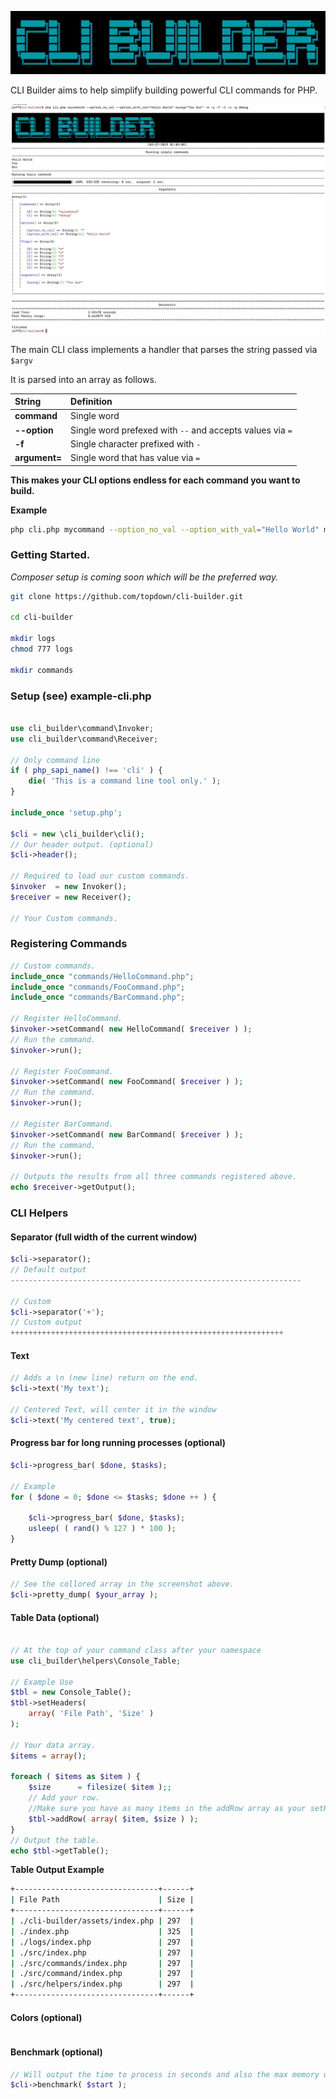 ![alt text](https://raw.githubusercontent.com/topdown/cli-builder/master/assets/logo.jpg)

CLI Builder aims to help simplify building powerful CLI commands for PHP.

![alt text](https://raw.githubusercontent.com/topdown/cli-builder/master/assets/screenshot.jpg)

The main CLI class implements a handler that parses the string passed via `$argv`

It is parsed into an array as follows.

| String | Definition |
|:---|:---|
|__command__| Single word |
| __--option__ | Single word prefexed with `--` and accepts values via `=` |
| __-f__ | Single character prefixed with `-` |
| __argument=__ | Single word that has value via `=` |

__This makes your CLI options endless for each command you want to build.__

__Example__
```bash
php cli.php mycommand --option_no_val --option_with_val="Hello World" myarg="foo bar" -m  debug
```

### Getting Started.

_Composer setup is coming soon which will be the preferred way._

```bash
git clone https://github.com/topdown/cli-builder.git

cd cli-builder

mkdir logs
chmod 777 logs

mkdir commands

```

### Setup  (see) example-cli.php

```php

use cli_builder\command\Invoker;
use cli_builder\command\Receiver;

// Only command line
if ( php_sapi_name() !== 'cli' ) {
	die( 'This is a command line tool only.' );
}

include_once 'setup.php';

$cli = new \cli_builder\cli();
// Our header output. (optional)
$cli->header();

// Required to load our custom commands.
$invoker  = new Invoker();
$receiver = new Receiver();

// Your Custom commands.

```

### Registering Commands

```php
// Custom commands.
include_once "commands/HelloCommand.php";
include_once "commands/FooCommand.php";
include_once "commands/BarCommand.php";

// Register HelloCommand.
$invoker->setCommand( new HelloCommand( $receiver ) );
// Run the command.
$invoker->run();

// Register FooCommand.
$invoker->setCommand( new FooCommand( $receiver ) );
// Run the command.
$invoker->run();

// Register BarCommand.
$invoker->setCommand( new BarCommand( $receiver ) );
// Run the command.
$invoker->run();

// Outputs the results from all three commands registered above.
echo $receiver->getOutput();

```


### CLI Helpers

#### Separator (full width of the current window)
```php
$cli->separator();
// Default output
-----------------------------------------------------------------

// Custom
$cli->separator('+');
// Custom output
+++++++++++++++++++++++++++++++++++++++++++++++++++++++++++++

```

#### Text
```php
// Adds a \n (new line) return on the end.
$cli->text('My text');

// Centered Text, will center it in the window
$cli->text('My centered text', true);

```

#### Progress bar for long running processes (optional)
```php
$cli->progress_bar( $done, $tasks);

// Example
for ( $done = 0; $done <= $tasks; $done ++ ) {

	$cli->progress_bar( $done, $tasks);
	usleep( ( rand() % 127 ) * 100 );
}
```

#### Pretty Dump (optional)
```php
// See the collored array in the screenshot above.
$cli->pretty_dump( $your_array );
```

#### Table Data (optional)
```php

// At the top of your command class after your namespace
use cli_builder\helpers\Console_Table;

// Example Use
$tbl = new Console_Table();
$tbl->setHeaders(
	array( 'File Path', 'Size' )
);

// Your data array.
$items = array();

foreach ( $items as $item ) {
	$size      = filesize( $item );;
	// Add your row. 
	//Make sure you have as many items in the addRow array as your setHeaders.
	$tbl->addRow( array( $item, $size ) );
}
// Output the table.
echo $tbl->getTable();
```
__Table Output Example__

```bash
+--------------------------------+------+
| File Path                      | Size |
+--------------------------------+------+
| ./cli-builder/assets/index.php | 297  |
| ./index.php                    | 325  |
| ./logs/index.php               | 297  |
| ./src/index.php                | 297  |
| ./src/commands/index.php       | 297  |
| ./src/command/index.php        | 297  |
| ./src/helpers/index.php        | 297  |
+--------------------------------+------+
```

#### Colors (optional)
```php


```

#### Benchmark (optional)
```php
// Will output the time to process in seconds and also the max memory used.
$cli->benchmark( $start );
```

